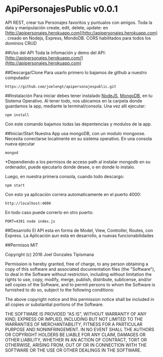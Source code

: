 # ApiPersonajesPublic v0.0.1
API REST, crear tus Personajes favoritos y puntualos con amigos. Toda la data y manipulación create, edit, delete, update: 
en [http://apipersonajes.herokuapp.com](http://apipersonajes.herokuapp.com) . creado en Nodejs, Express, MondoDB. CORS habilitados para todos los dominios CRUD

##Uso del API
Toda la infomación y demo del API: [http://apipersonajes.herokuapp.com/](http://apipersonajes.herokuapp.com)


##Descarga/Clone
Para usarlo primero lo bajamos de github a nuestro computador
```
https://github.com/joelengt/apipersonajespublic.git
```
##Instalación
Para iniciar debes tener instalado [NodeJS](https://nodejs.org/en/), [MongoDB](https://www.mongodb.org/downloads), en tu Sistema Operativo. Al tener todo, nos ubicamos en la carpeta donde guardamos la app, mediante la terminal/consola. Una vez alli ejecutar:
```
npm install
```
Con este comando bajamos todas las depentencias y modulos de la app.

##Iniciar/Start
Nuestra App usa mongoDB, con un modulo mongoose. Necesita conectarse localmente en su sistema operativo.
En una consola nueva ejecutar 
```
mongod
```
*Dependiendo a los permisos de acceso path al instalar mongodb en su ordenador, puede ejecutarlo donde desee, o en donde lo instalo.

Luego, en nuestra primera consola, cuando todo descargo:
```
npm start
``````
Con esto ya aplicación correra automaticamente en el puerto 4000:
```
http://localhost:4000
```
En todo caso puede correrlo en otro puerto:
```
PORT=4391 node index.js
```
##Desarrollo
El API esta en forma de Model, View, Controller, Routes, con Express.
La  Aplicación aun esta en desarrollo, a nuevas funcionabilidades

##Permisos
MIT

Copyright (c) 2016 Joel Gonzales Tipismana

Permission is hereby granted, free of charge, to any person obtaining a copy
of this software and associated documentation files (the "Software"), to deal
in the Software without restriction, including without limitation the rights
to use, copy, modify, merge, publish, distribute, sublicense, and/or sell
copies of the Software, and to permit persons to whom the Software is
furnished to do so, subject to the following conditions:

The above copyright notice and this permission notice shall be included in
all copies or substantial portions of the Software.

THE SOFTWARE IS PROVIDED "AS IS", WITHOUT WARRANTY OF ANY KIND, EXPRESS OR
IMPLIED, INCLUDING BUT NOT LIMITED TO THE WARRANTIES OF MERCHANTABILITY,
FITNESS FOR A PARTICULAR PURPOSE AND NONINFRINGEMENT. IN NO EVENT SHALL THE
AUTHORS OR COPYRIGHT HOLDERS BE LIABLE FOR ANY CLAIM, DAMAGES OR OTHER
LIABILITY, WHETHER IN AN ACTION OF CONTRACT, TORT OR OTHERWISE, ARISING FROM,
OUT OF OR IN CONNECTION WITH THE SOFTWARE OR THE USE OR OTHER DEALINGS IN THE
SOFTWARE.
